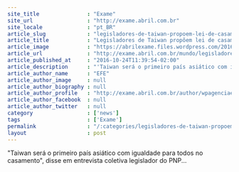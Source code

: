 ```yaml
---
site_title               : "Exame"
site_url                 : "http://exame.abril.com.br"
site_locale              : "pt_BR"
article_slug             : "legisladores-de-taiwan-propoem-lei-de-casamento-gay"
article_title            : "Legisladores de Taiwan propõem lei de casamento gay"
article_image            : "https://abrilexame.files.wordpress.com/2016/09/size_960_16_9_bandeira-lgbt25.jpg?quality=70&strip=all&w=960"
article_url              : "http://exame.abril.com.br/mundo/legisladores-de-taiwan-propoem-lei-de-casamento-gay/"
article_published_at     : "2016-10-24T11:39:54-02:00"
article_description      : "'Taiwan será o primeiro país asiático com igualdade para todos no casamento', disse em entrevista coletiva legislador do PNP..."
article_author_name      : "EFE"
article_author_image     : null
article_author_biography : null
article_author_profile   : "http://exame.abril.com.br/author/wpagenciaefe/"
article_author_facebook  : null
article_author_twitter   : null
category                 : ['news']
tags                     : ['Exame']
permalink                : "/:categories/legisladores-de-taiwan-propoem-lei-de-casamento-gay/"
layout                   : post
---
```


"Taiwan será o primeiro país asiático com igualdade para todos no casamento", disse em entrevista coletiva legislador do PNP...
